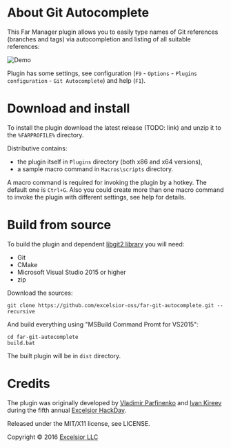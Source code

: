 About Git Autocomplete
======================

This Far Manager plugin allows you to easily type names of Git references (branches and tags) via autocompletion and listing of all suitable references:

![Demo](https://github.com/excelsior-oss/far-git-autocomplete/raw/master/demo.gif)

Plugin has some settings, see configuration (`F9` - `Options` - `Plugins configuration` - `Git Autocomplete`) and help (`F1`).

Download and install
====================

To install the plugin download the latest release (TODO: link) and unzip it to the `%FARPROFILE%` directory.

Distributive contains:

*   the plugin itself in `Plugins` directory (both x86 and x64 versions),
*   a sample macro command in `Macros\scripts` directory.

A macro command is required for invoking the plugin by a hotkey. The default one is `Ctrl+G`.
Also you could create more than one macro command to invoke the plugin with different settings, see help for details.

Build from source
=================

To build the plugin and dependent [libgit2 library](https://libgit2.github.com/) you will need:

*   Git
*   CMake
*   Microsoft Visual Studio 2015 or higher
*   zip

Download the sources:

    git clone https://github.com/excelsior-oss/far-git-autocomplete.git --recursive

And build everything using "MSBuild Command Promt for VS2015":

    cd far-git-autocomplete
    build.bat

The built plugin will be in `dist` directory.

Credits
=======

The plugin was originally developed by [Vladimir Parfinenko](https://github.com/cypok) and [Ivan Kireev](https://github.com/ivan2804)
during the fifth annual [Excelsior HackDay](https://www.excelsior-usa.com/blog/news/hack-day-i/).

Released under the MIT/X11 license, see LICENSE.

Copyright © 2016 [Excelsior LLC](http://www.excelsior-usa.com)
